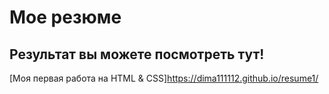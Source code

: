 # Мое резюме
## Результат вы можете посмотреть тут!
[Моя первая работа на HTML & CSS]https://dima111112.github.io/resume1/
